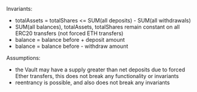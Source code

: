 Invariants:
* totalAssets = totalShares <= SUM(all deposits) - SUM(all withdrawals)
* SUM(all balances), totalAssets, totalShares remain constant on all ERC20 transfers (not forced ETH transfers)
* balance = balance before + deposit amount
* balance = balance before - withdraw amount

Assumptions:
* the Vault may have a supply greater than net deposits due to forced Ether transfers, this does not break any functionality or invariants
* reentrancy is possible, and also does not break any invariants